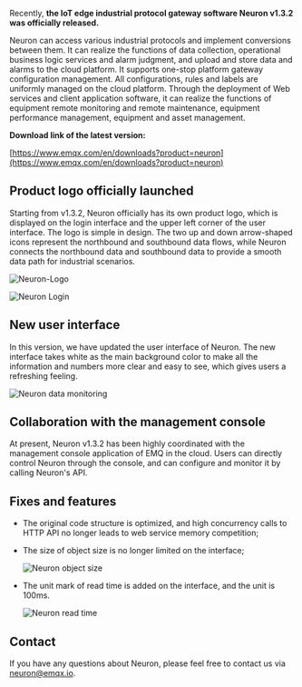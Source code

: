 Recently, **the IoT edge industrial protocol gateway software Neuron v1.3.2  was officially released.**

Neuron can access various industrial protocols and implement conversions between them. It can realize the functions of data collection, operational business logic services and alarm judgment, and upload and store data and alarms to the cloud platform. It supports one-stop platform gateway configuration management. All configurations, rules and labels are uniformly managed on the cloud platform. Through the deployment of Web services and client application software, it can realize the functions of equipment remote monitoring and remote maintenance, equipment performance management, equipment and asset management.

**Download link of the latest version:**

[https://www.emqx.com/en/downloads?product=neuron](https://www.emqx.com/en/downloads?product=neuron)



## Product logo officially launched

Starting from v1.3.2, Neuron officially has its own product logo, which is displayed on the login interface and the upper left corner of the user interface. The logo is simple in design. The two up and down arrow-shaped icons represent the northbound and southbound data flows, while Neuron connects the northbound data and southbound data to provide a smooth data path for industrial scenarios.



![Neuron-Logo](https://static.emqx.net/images/acae68ba4be1727662893e60b82fe3fa.png)

![Neuron Login](https://static.emqx.net/images/34c2d2334d8b1b98ed1288b6892e681a.png)


## New user interface

In this version, we have updated the user interface of Neuron. The new interface takes white as the main background color to make all the information and numbers more clear and easy to see, which gives users a refreshing feeling.

![Neuron data monitoring](https://static.emqx.net/images/82873d31a03bf0285b0150f59270fda8.png)

## Collaboration with the management console

At present, Neuron v1.3.2 has been highly coordinated with the management console application of EMQ in the cloud. Users can directly control Neuron through the console, and can configure and monitor it by calling Neuron's API.

## Fixes and features

- The original code structure is optimized, and high concurrency calls to HTTP API no longer leads to web service memory competition;

- The size of object size is no longer limited on the interface;

  ![Neuron object size](https://static.emqx.net/images/b4ec5171909960c764cff095cb4609a7.png)

- The unit mark of read time is added on the interface, and the unit is 100ms.

  ![Neuron read time](https://static.emqx.net/images/fbac64f3678be2903cc798de533c8ecc.png)

## Contact

If you have any questions about Neuron, please feel free to contact us via [neuron@emqx.io](mailto:neuron@emqx.io).
